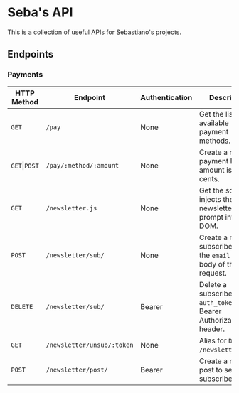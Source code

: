 # Seba's API
This is a collection of useful APIs for Sebastiano's projects.

## Endpoints

### Payments
| HTTP Method   | Endpoint                   | Authentication | Description                                                                 |
|---------------|----------------------------|----------------|-----------------------------------------------------------------------------|
| `GET`         | `/pay`                     | None           | Get the list of available payment methods.                                  |
| `GET`\|`POST` | `/pay/:method/:amount`     | None           | Create a new payment link. The amount is in euro cents.                     |
| `GET`         | `/newsletter.js`           | None           | Get the script that injects the newsletter prompt into the DOM.             |
| `POST`        | `/newsletter/sub/`         | None           | Create a new subscriber. Pass the `email` in the body of the request.       |
| `DELETE`      | `/newsletter/sub/`         | Bearer         | Delete a subscriber. Pass `auth_token` in as a Bearer Authorization header. |
| `GET`         | `/newsletter/unsub/:token` | None           | Alias for `DELETE /newsletter/sub/`.                                        |
| `POST`        | `/newsletter/post/`        | Bearer         | Create a new post to send to all subscribers.                               |
